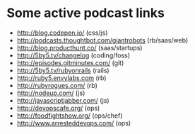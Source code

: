 # Some active podcast links

* <http://blog.codepen.io/> (css/js)
* <http://podcasts.thoughtbot.com/giantrobots> (rb/saas/web)
* <http://blog.producthunt.co/> (saas/startups)
* <http://5by5.tv/changelog> (coding/foss)
* <http://episodes.gitminutes.com/> (git)
* <http://5by5.tv/rubyonrails> (rails)
* <http://ruby5.envylabs.com> (rb)
* <http://rubyrogues.com/> (rb)
* <http://nodeup.com/> (js)
* <http://javascriptjabber.com/> (js)
* <http://devopscafe.org/> (ops)
* <http://foodfightshow.org/> (ops/chef)
* <http://www.arresteddevops.com/> (ops)
